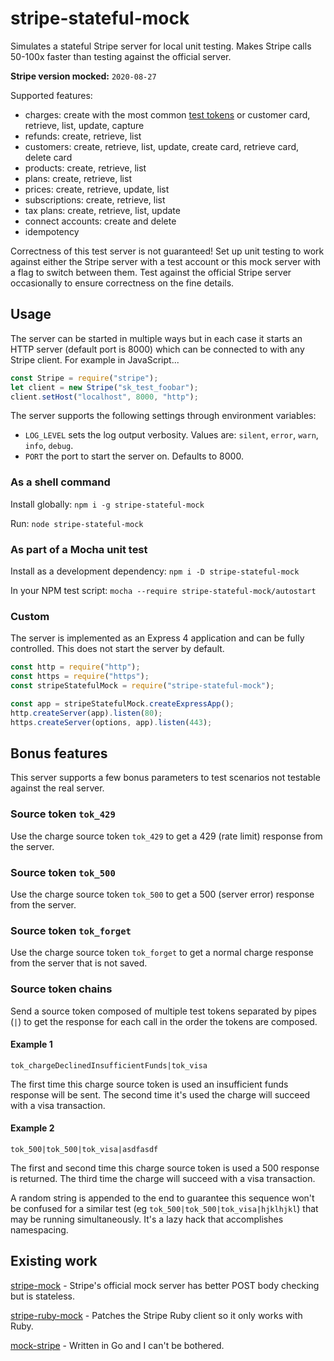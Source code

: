 # stripe-stateful-mock

Simulates a stateful Stripe server for local unit testing.  Makes Stripe calls 50-100x faster than testing against the official server.

**Stripe version mocked:** `2020-08-27`

Supported features:
- charges: create with the most common [test tokens](https://stripe.com/docs/testing) or customer card, retrieve, list, update, capture
- refunds: create, retrieve, list
- customers: create, retrieve, list, update, create card, retrieve card, delete card
- products: create, retrieve, list
- plans: create, retrieve, list
- prices: create, retrieve, update, list
- subscriptions: create, retrieve, list
- tax plans: create, retrieve, list, update
- connect accounts: create and delete
- idempotency

Correctness of this test server is not guaranteed!  Set up unit testing to work against either the Stripe server with a test account or this mock server with a flag to switch between them.  Test against the official Stripe server occasionally to ensure correctness on the fine details.

## Usage

The server can be started in multiple ways but in each case it starts an HTTP server (default port is 8000) which can be connected to with any Stripe client.  For example in JavaScript...

```javascript
const Stripe = require("stripe");
let client = new Stripe("sk_test_foobar");
client.setHost("localhost", 8000, "http");
```

The server supports the following settings through environment variables:

- `LOG_LEVEL` sets the log output verbosity.  Values are: `silent`, `error`, `warn`, `info`, `debug`.
- `PORT` the port to start the server on.  Defaults to 8000.

### As a shell command

Install globally: `npm i -g stripe-stateful-mock`

Run: `node stripe-stateful-mock`

### As part of a Mocha unit test

Install as a development dependency: `npm i -D stripe-stateful-mock`

In your NPM test script: `mocha --require stripe-stateful-mock/autostart`

### Custom

The server is implemented as an Express 4 application and can be fully controlled.  This does not start the server by default.

```javascript
const http = require("http");
const https = require("https");
const stripeStatefulMock = require("stripe-stateful-mock");

const app = stripeStatefulMock.createExpressApp();
http.createServer(app).listen(80);
https.createServer(options, app).listen(443);
```

## Bonus features

This server supports a few bonus parameters to test scenarios not testable against the real server.

### Source token `tok_429`

Use the charge source token `tok_429` to get a 429 (rate limit) response from the server.

### Source token `tok_500`

Use the charge source token `tok_500` to get a 500 (server error) response from the server.

### Source token `tok_forget`

Use the charge source token `tok_forget` to get a normal charge response from the server that is not saved.

### Source token chains

Send a source token composed of multiple test tokens separated by pipes (`|`) to get the response for each call in the order the tokens are composed.

#### Example 1

`tok_chargeDeclinedInsufficientFunds|tok_visa`

The first time this charge source token is used an insufficient funds response will be sent.  The second time it's used the charge will succeed with a visa transaction.

#### Example 2

`tok_500|tok_500|tok_visa|asdfasdf`

The first and second time this charge source token is used a 500 response is returned.  The third time the charge will succeed with a visa transaction.

A random string is appended to the end to guarantee this sequence won't be confused for a similar test (eg `tok_500|tok_500|tok_visa|hjklhjkl`) that may be running simultaneously.  It's a lazy hack that accomplishes namespacing.

## Existing work

[stripe-mock](https://github.com/stripe/stripe-mock) - Stripe's official mock server has better POST body checking but is stateless.

[stripe-ruby-mock](https://github.com/rebelidealist/stripe-ruby-mock) - Patches the Stripe Ruby client so it only works with Ruby.

[mock-stripe](https://github.com/prasanthkv/mock-stripe) - Written in Go and I can't be bothered.
